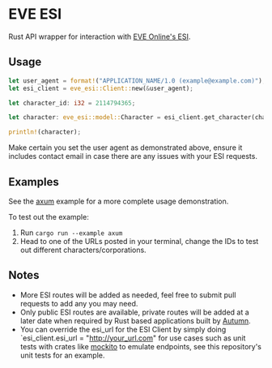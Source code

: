 # EVE ESI

Rust API wrapper for interaction with [EVE Online's ESI](https://esi.evetech.net/ui/).

## Usage

```rust
let user_agent = format!("APPLICATION_NAME/1.0 (example@example.com)");
let esi_client = eve_esi::Client::new(&user_agent);

let character_id: i32 = 2114794365;

let character: eve_esi::model::Character = esi_client.get_character(character_id).await.unwrap();

println!(character);
```

Make certain you set the user agent as demonstrated above, ensure it includes contact email in case there are any issues with your ESI requests.

## Examples

See the [axum](https://github.com/blackrose-eve/eve_esi/tree/main/examples/axum.rs) example for a more complete usage demonstration.

To test out the example:

1. Run `cargo run --example axum`
2. Head to one of the URLs posted in your terminal, change the IDs to test out different characters/corporations.

## Notes

- More ESI routes will be added as needed, feel free to submit pull requests to add any you may need.
- Only public ESI routes are available, private routes will be added at a later date when required by Rust based applications built by [Autumn](https://github.com/autumn-order).
- You can override the esi_url for the ESI Client by simply doing `esi_client.esi_url = "http://your_url.com" for use cases such as unit tests with crates like [mockito](https://docs.rs/mockito/latest/mockito/) to emulate endpoints, see this repository's unit tests for an example.
